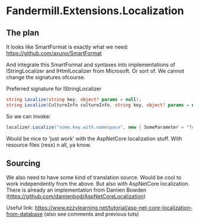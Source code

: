 # Fandermill.Extensions.Localization

The plan
--------

It looks like SmartFormat is exactly what we need:
https://github.com/axuno/SmartFormat

And integrate this SmartFormat and syntaxes into implementations of IStringLocalizer and IHtmlLocalizer from Microsoft. Or sort of.
We cannot change the signatures ofcourse.

Preferred signature for IStringLocalizer

```csharp
string Localize(string key, object? params = null);
string Localize(CultureInfo cultureInfo, string key, object? params = null);
```

So we can invoke:
```csharp
localizer.Localize("some.key.with.namespace", new { SomeParameter = "Text" });
```

Would be nice to 'just work' with the AspNetCore localization stuff. With resource files (resx) n all, ya know.

Sourcing
--------
We also need to have some kind of translation source. Would be cool to work independently from the above. But also with AspNetCore localization. There is already an implementation from Damien Bowden (https://github.com/damienbod/AspNetCoreLocalization)


Useful link: https://www.ezzylearning.net/tutorial/asp-net-core-localization-from-database
(also see comments and previous tuts)
